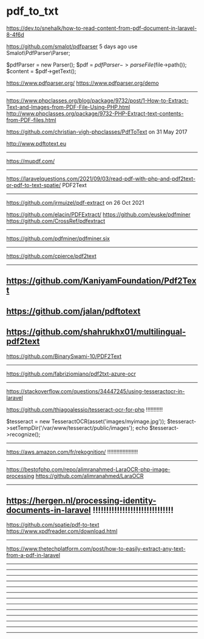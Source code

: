 # pdf_to_txt

<!-- Contenuto migrato da _docs/pdf_to_txt.txt -->

https://dev.to/snehalk/how-to-read-content-from-pdf-document-in-laravel-8-4f6d


https://github.com/smalot/pdfparser                  5 days ago
use Smalot\PdfParser\Parser;      



$pdfParser = new Parser();
$pdf = $pdfParser->parseFile($file->path());
$content = $pdf->getText();

https://www.pdfparser.org/
https://www.pdfparser.org/demo


---------------------------------------------------------------
https://www.phpclasses.org/blog/package/9732/post/1-How-to-Extract-Text-and-Images-from-PDF-File-Using-PHP.html
http://www.phpclasses.org/package/9732-PHP-Extract-text-contents-from-PDF-files.html


https://github.com/christian-vigh-phpclasses/PdfToText     on 31 May 2017


http://www.pdftotext.eu

---------------------------------------------------------------
https://mupdf.com/


---------------------------------------------------------------
https://laravelquestions.com/2021/09/03/read-pdf-with-php-and-pdf2text-or-pdf-to-text-spatie/
PDF2Text


---------------------------------------------------------------
https://github.com/jrmuizel/pdf-extract  on 26 Oct 2021

https://github.com/elacin/PDFExtract/
https://github.com/euske/pdfminer
https://github.com/CrossRef/pdfextract

---------------------------------------------------------------

https://github.com/pdfminer/pdfminer.six


---------------------------------------------------------------
https://github.com/cpierce/pdf2text

---------------------------------------------------------------
https://github.com/KaniyamFoundation/Pdf2Text
---------------------------------------------------------------
https://github.com/jalan/pdftotext
---------------------------------------------------------------
https://github.com/shahrukhx01/multilingual-pdf2text
---------------------------------------------------------------

https://github.com/BinarySwami-10/PDF2Text


---------------------------------------------------------------

https://github.com/fabriziomiano/pdf2txt-azure-ocr

---------------------------------------------------------------

https://stackoverflow.com/questions/34447245/using-tesseractocr-in-laravel

https://github.com/thiagoalessio/tesseract-ocr-for-php               !!!!!!!!!!!

$tesseract = new TesseractOCR(asset('images/myimage.jpg'));
$tesseract->setTempDir('/var/www/tesseract/public/images');
echo $tesseract->recognize();


---------------------------------------------------------------
https://aws.amazon.com/fr/rekognition/    !!!!!!!!!!!!!!!!!!!!

---------------------------------------------------------------
https://bestofphp.com/repo/alimranahmed-LaraOCR-php-image-processing
https://github.com/alimranahmed/LaraOCR


---------------------------------------------------------------
https://hergen.nl/processing-identity-documents-in-laravel          !!!!!!!!!!!!!!!!!!!!!!!!!!!!!!
---------------------------------------------------------------

https://github.com/spatie/pdf-to-text
https://www.xpdfreader.com/download.html



---------------------------------------------------------------
https://www.thetechplatform.com/post/how-to-easily-extract-any-text-from-a-pdf-in-laravel

---------------------------------------------------------------


---------------------------------------------------------------
---------------------------------------------------------------
---------------------------------------------------------------
---------------------------------------------------------------
---------------------------------------------------------------
---------------------------------------------------------------
---------------------------------------------------------------
---------------------------------------------------------------
---------------------------------------------------------------
---------------------------------------------------------------
---------------------------------------------------------------
---------------------------------------------------------------
